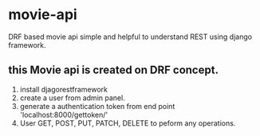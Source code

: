 # movie-api
DRF based movie api simple and helpful to understand REST using django framework.

## this Movie api is created on DRF concept.

1. install djagorestframework
2. create a user from admin panel.
3. generate a authentication token from end point 'localhost:8000/gettoken/'
4. User GET, POST, PUT, PATCH, DELETE to peform any operations.
